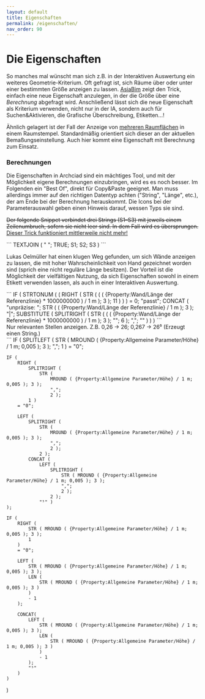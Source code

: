 ```yaml
---
layout: default
title: Eigenschaften
permalink: /eigenschaften/
nav_order: 90
---
```

# Die Eigenschaften

So manches mal wünscht man sich z.B. in der Interaktiven Auswertung ein weiteres Geometrie-Kriterium. Oft gefragt ist, sich Räume über oder unter einer bestimmten Größe anzeigen zu lassen. [AsiaBim](https://asiabim.wordpress.com/2020/04/23/using-geometry-information-as-scheduling-criteria/) zeigt den Trick, einfach eine neue Eigenschaft anzulegen, in der die Größe über eine _Berechnung_ abgefragt wird.
Anschließend lässt sich die neue Eigenschaft als Kriterium verwenden, nicht nur in der IA, sondern auch für Suchen&Aktivieren, die Grafische Überschreibung, Etiketten...!

Ähnlich gelagert ist der Fall der Anzeige von [mehreren Raumflächen](https://asiabim.wordpress.com/2020/04/08/multiple-area-units-in-zones/) in einem Raumstempel. Standardmäßig orientiert sich dieser an der aktuellen Bemaßungseinstellung. Auch hier kommt eine Eigenschaft mit Berechnung zum Einsatz.



### Berechnungen
Die Eigenschaften in Archciad sind ein mächtiges Tool, und mit der Möglichkeit eigene Berechnungen einzubringen, wird es es noch besser.
Im Folgenden ein "Best Of", direkt für Copy&Paste geeignet. Man muss allerdings immer auf den richtigen Datentyp achten ("String", "Länge", etc.), der am Ende bei der Berechnung herauskommt. Die Icons bei der Parameterauswahl geben einen Hinweis darauf, wessen Typs sie sind.  

<div class="code-example" markdown="1">

<del>Der folgende Snippet verbindet drei Strings (S1–S3) mit jeweils einem Zeilenumbruch, sofern sie nicht leer sind. In dem Fall wird es übersprungen.</del>
<ins>Dieser Trick funktioniert mittlerweile nicht mehr!</ins>

</div>
```
TEXTJOIN ( "
"; TRUE; S1; S2; S3 )
```


<div class="code-example" markdown="1">

Lukas Oelmüller hat einen klugen Weg gefunden, um sich Wände anzeigen zu lassen, die mit hoher Wahrscheinlichkeit von Hand gezeichnet worden sind (sprich eine nicht reguläre Länge besitzen). Der Vorteil ist die Möglichkeit der vielfältigen Nutzung, da sich Eigenschaften sowohl in einem Etikett verwenden lassen, als auch in einer Interaktiven Auswertung.

</div>
```
IF ( 
  STRTONUM ( ( 
    RIGHT ( 
      STR ( ( ( {Property:Wand/Länge der Referenzlinie} * 1000000000 ) / 1 m ); 3 );
    11 ) ) ) 
    = 0; "passt"; 
  CONCAT ( "unpräzise: "; STR ( ( {Property:Wand/Länge der Referenzlinie} / 1 m ); 3 ); 
           "|"; 
           SUBSTITUTE ( 
             SPLITRIGHT ( 
               STR ( ( ( {Property:Wand/Länge der Referenzlinie} * 1000000000 ) / 1 m ); 3 ); 
               ""; 6 ); 
           ","; "" ) 
  ) )
```


<div class="code-example" markdown="1">
Nur relevanten Stellen anzeigen. Z.B. 0,26 → 26; 0,267 → 26⁵  
(Erzeugt einen String.)

</div>
```
IF ( 
    SPLITLEFT ( 
        STR ( 
            MROUND ( {Property:Allgemeine Parameter/Höhe} / 1 m; 0,005 ); 3 );
            ",";
            1 )
    = "0"; 
    
    IF ( 
        RIGHT ( 
            SPLITRIGHT ( 
                STR ( 
                    MROUND ( {Property:Allgemeine Parameter/Höhe} / 1 m; 0,005 ); 3 );
                    ",";
                    2 ); 
            1 )
        = "0"; 
        
        LEFT ( 
            SPLITRIGHT ( 
                STR ( 
                    MROUND ( {Property:Allgemeine Parameter/Höhe} / 1 m; 0,005 ); 3 );
                    ",";
                    2 ); 
                2 ); 
            CONCAT ( 
                LEFT ( 
                    SPLITRIGHT ( 
                        STR ( MROUND ( {Property:Allgemeine Parameter/Höhe} / 1 m; 0,005 ); 3 ); 
                        ","; 
                        2 );
                    2 );
                "⁵" ) 
    ); 
    
    IF (
        RIGHT (
            STR ( MROUND ( {Property:Allgemeine Parameter/Höhe} / 1 m; 0,005 ); 3 );
            1
        )
        = "0";

        LEFT (
            STR ( MROUND ( {Property:Allgemeine Parameter/Höhe} / 1 m; 0,005 ); 3 );
            LEN ( 
                STR ( MROUND ( {Property:Allgemeine Parameter/Höhe} / 1 m; 0,005 ); 3 )
            )
            - 1
        );

        CONCAT(
            LEFT (
                STR ( MROUND ( {Property:Allgemeine Parameter/Höhe} / 1 m; 0,005 ); 3 );
                LEN ( 
                    STR ( MROUND ( {Property:Allgemeine Parameter/Höhe} / 1 m; 0,005 ); 3 )
                )
                - 1
            );
            "⁵"
        )
    )
)
```
